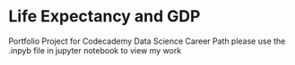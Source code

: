 # Life Expectancy and GDP
 Portfolio Project for Codecademy Data Science Career Path
please use the .inpyb file in jupyter notebook to view my work
